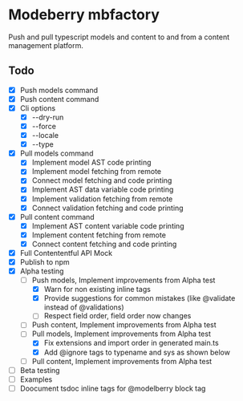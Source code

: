 # Modeberry mbfactory

Push and pull typescript models and content to and from a content management platform.

## Todo

- [x] Push models command
- [x] Push content command
- [x] Cli options
  - [x] --dry-run
  - [x] --force
  - [x] --locale
  - [x] --type
- [x] Pull models command
  - [x] Implement model AST code printing
  - [x] Implement model fetching from remote
  - [x] Connect model fetching and code printing
  - [x] Implement AST data variable code printing
  - [x] Implement validation fetching from remote
  - [x] Connect validation fetching and code printing
- [x] Pull content command
  - [x] Implement AST content variable code printing
  - [x] Implement content fetching from remote
  - [x] Connect content fetching and code printing
- [x] Full Contententful API Mock
- [x] Publish to npm
- [x] Alpha testing
  - [ ] Push models, Implement improvements from Alpha test
    - [x] Warn for non existing inline tags
    - [x] Provide suggestions for common mistakes (like @validate instead of @validations)
    - [ ] Respect field order, field order now changes
  - [ ] Push content, Implement improvements from Alpha test
  - [ ] Pull models, Implement improvements from Alpha test
    - [x] Fix extensions and import order in generated main.ts
    - [x] Add @ignore tags to typename and sys as shown below
  - [ ] Pull content, Implement improvements from Alpha test
- [ ] Beta testing
- [ ] Examples
- [ ] Doocument tsdoc inline tags for @modelberry block tag
